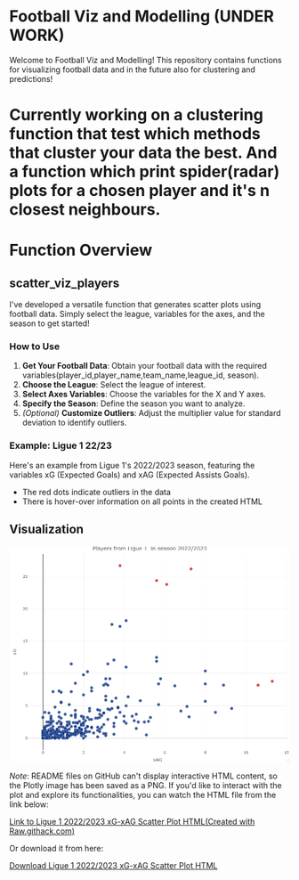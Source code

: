 # Football Viz and Modelling (UNDER WORK)

Welcome to Football Viz and Modelling! This repository contains functions for visualizing football data and in the future also for clustering and predictions!

# Currently working on a clustering function that test which methods that cluster your data the best. And a function which print spider(radar) plots for a chosen player and it's n closest neighbours.

# Function Overview

## scatter_viz_players

I've developed a versatile function that generates scatter plots using football data. Simply select the league, variables for the axes, and the season to get started!


### How to Use
1. **Get Your Football Data**: Obtain your football data with the required variables(player_id,player_name,team_name,league_id, season).
2. **Choose the League**: Select the league of interest.
3. **Select Axes Variables**: Choose the variables for the X and Y axes.
4. **Specify the Season**: Define the season you want to analyze.
5. *(Optional)* **Customize Outliers**: Adjust the multiplier value for standard deviation to identify outliers.
   

### Example: Ligue 1 22/23
Here's an example from Ligue 1's 2022/2023 season, featuring the variables xG (Expected Goals) and xAG (Expected Assists Goals). 

- The red dots indicate outliers in the data
- There is hover-over information on all points in the created HTML 

## Visualization

<div style="text-align:center">
  <img src="https://github.com/Johhed15/Football/blob/main/test_plot.png" alt="Test Image" width="800" titel='Ligue 1 2022/2023 xG-xAG Scatter Plot'/>
</div>

*Note*: README files on GitHub can't display interactive HTML content, so the Plotly image has been saved as a PNG. If you'd like to interact with the plot and explore its functionalities, you can watch the HTML file from the link below:

[Link to Ligue 1 2022/2023 xG-xAG Scatter Plot HTML(Created with Raw.githack.com)](https://raw.githack.com/Johhed15/Football/main/ligue1_22_23_xg_xag.html)

Or download it from here:

[Download Ligue 1 2022/2023 xG-xAG Scatter Plot HTML](https://github.com/Johhed15/Football/blob/main/ligue1_22_23_xg_xag.html)
